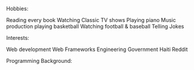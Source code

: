 
Hobbies:

Reading every book
Watching Classic TV shows
Playing piano
Music production
playing basketball
Watching football & baseball
Telling Jokes

Interests:

Web development
Web Frameworks
Engineering
Government
Haiti
Reddit


Programming Background:
